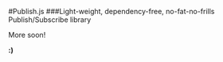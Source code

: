 #Publish.js
###Light-weight, dependency-free, no-fat-no-frills Publish/Subscribe library

More soon!

**:)**
